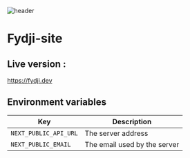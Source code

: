 ![header](https://codiscovery-readme-header.herokuapp.com/api/actions/generate-image?titleColor=fydji&iconName=images&title=FYDJI&subtitleLine1=Une%20landing%20page%20qui%20permet%20de%20s%27inscrire&subtitleLine2=Pour%20recevoir%20des%20offres%20d%27emploi%20par%20email&technologies=Next.js,TypeScript,TailwindCSS)

# Fydji-site

## Live version :

https://fydji.dev

## Environment variables

| Key                   | Description                  |
| --------------------- | ---------------------------- |
| `NEXT_PUBLIC_API_URL` | The server address           |
| `NEXT_PUBLIC_EMAIL`   | The email used by the server |
